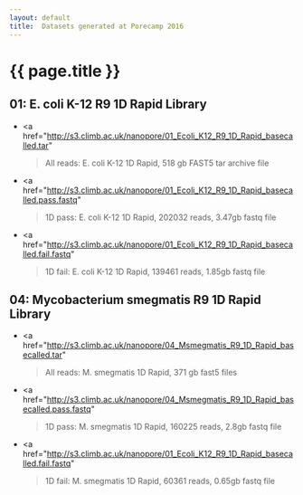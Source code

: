 ```yaml
---
layout: default
title:  Datasets generated at Porecamp 2016
---
```


# {{ page.title }}

## 01: E. coli K-12 R9 1D Rapid Library

  - <a href="http://s3.climb.ac.uk/nanopore/01_Ecoli_K12_R9_1D_Rapid_basecalled.tar" 
    >All reads: E. coli K-12 1D Rapid</a>, 518 gb FAST5 tar archive file
  - <a href="http://s3.climb.ac.uk/nanopore/01_Ecoli_K12_R9_1D_Rapid_basecalled.pass.fastq"
    >1D pass: E. coli K-12 1D Rapid</a>, 202032 reads, 3.47gb fastq file
  - <a href="http://s3.climb.ac.uk/nanopore/01_Ecoli_K12_R9_1D_Rapid_basecalled.fail.fastq"
    >1D fail: E. coli K-12 1D Rapid</a>, 139461 reads, 1.85gb fastq file

## 04: Mycobacterium smegmatis R9 1D Rapid Library

  - <a href="http://s3.climb.ac.uk/nanopore/04_Msmegmatis_R9_1D_Rapid_basecalled.tar"
    >All reads: M. smegmatis 1D Rapid</a>, 371 gb fast5 files
  - <a href="http://s3.climb.ac.uk/nanopore/04_Msmegmatis_R9_1D_Rapid_basecalled.pass.fastq"
    >1D pass: M. smegmatis 1D Rapid</a>, 160225 reads, 2.8gb fastq file
  - <a href="http://s3.climb.ac.uk/nanopore/01_Ecoli_K12_R9_1D_Rapid_basecalled.fail.fastq"
    >1D fail: M. smegmatis 1D Rapid</a>, 60361 reads, 0.65gb fastq file

